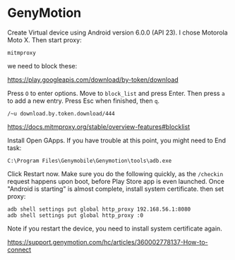 # GenyMotion

Create Virtual device using Android version 6.0.0 (API 23). I chose
Motorola Moto X. Then start proxy:

~~~
mitmproxy
~~~

we need to block these:

https://play.googleapis.com/download/by-token/download

Press `O` to enter options. Move to `block_list` and press Enter. Then press
`a` to add a new entry. Press Esc when finished, then `q`.

~~~
/~u download.by.token.download/444
~~~

https://docs.mitmproxy.org/stable/overview-features#blocklist

Install Open GApps. If you have trouble at this point, you might need to End
task:

~~~
C:\Program Files\Genymobile\Genymotion\tools\adb.exe
~~~

Click Restart now. Make sure you do the following quickly, as the `/checkin`
request happens upon boot, before Play Store app is even launched. Once
"Android is starting" is almost complete, install system certificate. then set
proxy:

~~~
adb shell settings put global http_proxy 192.168.56.1:8080
adb shell settings put global http_proxy :0
~~~

Note if you restart the device, you need to install system certificate again.

https://support.genymotion.com/hc/articles/360002778137-How-to-connect
